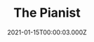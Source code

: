 ---
title: "The Pianist"
year: 2002
date: 2021-01-15T00:00:03.000Z
permalink: /almanac/movies/2021-01-15-the-pianist/index.html
link: https://letterboxd.com/rknightuk/film/the-pianist/
rating: 3
---